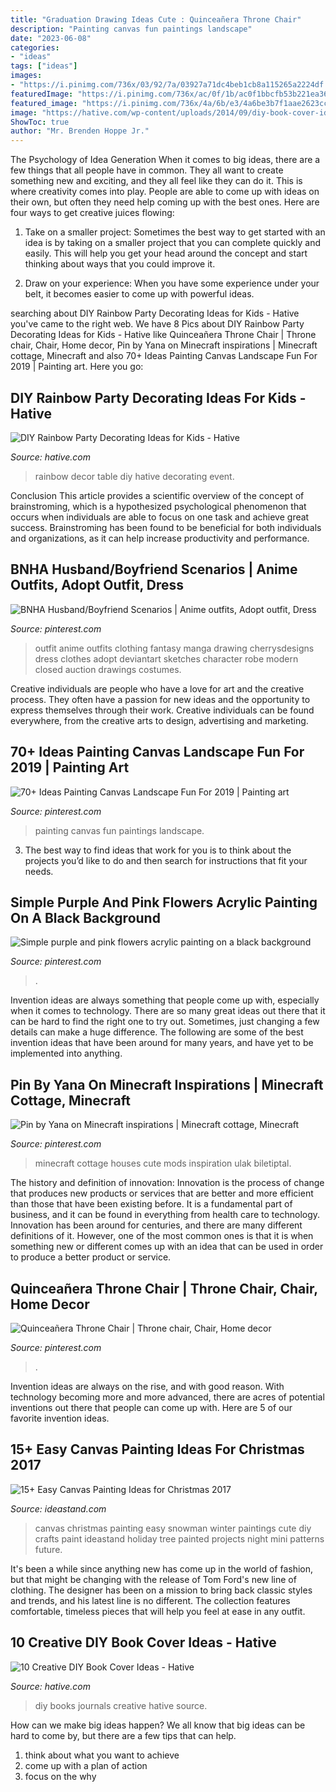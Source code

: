 ```yaml
---
title: "Graduation Drawing Ideas Cute : Quinceañera Throne Chair"
description: "Painting canvas fun paintings landscape"
date: "2023-06-08"
categories:
- "ideas"
tags: ["ideas"]
images:
- "https://i.pinimg.com/736x/03/92/7a/03927a71dc4beb1cb8a115265a2224df.jpg"
featuredImage: "https://i.pinimg.com/736x/ac/0f/1b/ac0f1bbcfb53b221ea36148e55740256.jpg"
featured_image: "https://i.pinimg.com/736x/4a/6b/e3/4a6be3b7f1aae2623ccc2f2d4f343358.jpg"
image: "https://hative.com/wp-content/uploads/2014/09/diy-book-cover-ideas/4-old-books-make-great-journals.jpg"
ShowToc: true
author: "Mr. Brenden Hoppe Jr."
---
```



The Psychology of Idea Generation
When it comes to big ideas, there are a few things that all people have in common. They all want to create something new and exciting, and they all feel like they can do it. This is where creativity comes into play. People are able to come up with ideas on their own, but often they need help coming up with the best ones. Here are four ways to get creative juices flowing:
1. Take on a smaller project: Sometimes the best way to get started with an idea is by taking on a smaller project that you can complete quickly and easily. This will help you get your head around the concept and start thinking about ways that you could improve it.

2. Draw on your experience: When you have some experience under your belt, it becomes easier to come up with powerful ideas.

	

		
searching about DIY Rainbow Party Decorating Ideas for Kids - Hative you've came to the right web. We have 8 Pics about DIY Rainbow Party Decorating Ideas for Kids - Hative like Quinceañera Throne Chair | Throne chair, Chair, Home decor, Pin by Yana on Minecraft inspirations | Minecraft cottage, Minecraft and also 70+ Ideas Painting Canvas Landscape Fun For 2019 | Painting art. Here you go:
		
    
## DIY Rainbow Party Decorating Ideas For Kids - Hative

<img loading=lazy src="https://hative.com/wp-content/uploads/2014/11/diy-rainbow-party-decorating-ideas/5-rainbow-table-decor.jpg" onerror="this.onerror=null;this.src='https://tse1.mm.bing.net/th?id=OIP.nMuxdESfSZj1uaUReL2v-AHaLI&amp;pid=15.1';" alt="DIY Rainbow Party Decorating Ideas for Kids - Hative">

_Source: hative.com_

>rainbow decor table diy hative decorating event. 

	

Conclusion
This article provides a scientific overview of the concept of brainstroming, which is a hypothesized psychological phenomenon that occurs when individuals are able to focus on one task and achieve great success. Brainstroming has been found to be beneficial for both individuals and organizations, as it can help increase productivity and performance.

    
## BNHA Husband/Boyfriend Scenarios | Anime Outfits, Adopt Outfit, Dress

<img loading=lazy src="https://i.pinimg.com/736x/03/92/7a/03927a71dc4beb1cb8a115265a2224df.jpg" onerror="this.onerror=null;this.src='https://tse4.mm.bing.net/th?id=OIP.p5hoy9zo6JhasQ6iX_9DBgHaNL&amp;pid=15.1';" alt="BNHA Husband/Boyfriend Scenarios | Anime outfits, Adopt outfit, Dress">

_Source: pinterest.com_

>outfit anime outfits clothing fantasy manga drawing cherrysdesigns dress clothes adopt deviantart sketches character robe modern closed auction drawings costumes. 

	

Creative individuals are people who have a love for art and the creative process. They often have a passion for new ideas and the opportunity to express themselves through their work. Creative individuals can be found everywhere, from the creative arts to design, advertising and marketing.

    
## 70+ Ideas Painting Canvas Landscape Fun For 2019 | Painting Art

<img loading=lazy src="https://i.pinimg.com/736x/55/d0/6d/55d06dfa3a4eef626b45b5939b3708ec.jpg" onerror="this.onerror=null;this.src='https://tse3.mm.bing.net/th?id=OIP.gq4WBDOwZ2R9TfWHPkp10QAAAA&amp;pid=15.1';" alt="70+ Ideas Painting Canvas Landscape Fun For 2019 | Painting art">

_Source: pinterest.com_

>painting canvas fun paintings landscape. 

	

3. The best way to find ideas that work for you is to think about the projects you’d like to do and then search for instructions that fit your needs.

    
## Simple Purple And Pink Flowers Acrylic Painting On A Black Background

<img loading=lazy src="https://i.pinimg.com/736x/4a/6b/e3/4a6be3b7f1aae2623ccc2f2d4f343358.jpg" onerror="this.onerror=null;this.src='https://tse4.mm.bing.net/th?id=OIP.CGG4p0HxH_e_P-cukvtdhQHaJ8&amp;pid=15.1';" alt="Simple purple and pink flowers acrylic painting on a black background">

_Source: pinterest.com_

>. 

	

Invention ideas are always something that people come up with, especially when it comes to technology. There are so many great ideas out there that it can be hard to find the right one to try out. Sometimes, just changing a few details can make a huge difference. The following are some of the best invention ideas that have been around for many years, and have yet to be implemented into anything.

    
## Pin By Yana On Minecraft Inspirations | Minecraft Cottage, Minecraft

<img loading=lazy src="https://i.pinimg.com/736x/98/27/2d/98272d7b43dda96fb6d975d373ec9446.jpg" onerror="this.onerror=null;this.src='https://tse3.mm.bing.net/th?id=OIP.BnwDdoLN9ynbJOz3hD0IdwHaKb&amp;pid=15.1';" alt="Pin by Yana on Minecraft inspirations | Minecraft cottage, Minecraft">

_Source: pinterest.com_

>minecraft cottage houses cute mods inspiration ulak biletiptal. 

	

The history and definition of innovation:
Innovation is the process of change that produces new products or services that are better and more efficient than those that have been existing before. It is a fundamental part of business, and it can be found in everything from health care to technology. Innovation has been around for centuries, and there are many different definitions of it. However, one of the most common ones is that it is when something new or different comes up with an idea that can be used in order to produce a better product or service.

    
## Quinceañera Throne Chair | Throne Chair, Chair, Home Decor

<img loading=lazy src="https://i.pinimg.com/736x/ac/0f/1b/ac0f1bbcfb53b221ea36148e55740256.jpg" onerror="this.onerror=null;this.src='https://tse3.mm.bing.net/th?id=OIP.asuF1az9Qi6DRIk_bmtigwHaNK&amp;pid=15.1';" alt="Quinceañera Throne Chair | Throne chair, Chair, Home decor">

_Source: pinterest.com_

>. 

	

Invention ideas are always on the rise, and with good reason. With technology becoming more and more advanced, there are acres of potential inventions out there that people can come up with. Here are 5 of our favorite invention ideas.

    
## 15+ Easy Canvas Painting Ideas For Christmas 2017

<img loading=lazy src="http://ideastand.com/wp-content/uploads/2016/10/canvas-paintings/7-canvas-paintings-for-christmas.jpg" onerror="this.onerror=null;this.src='https://tse4.mm.bing.net/th?id=OIP.014YoQQdr6UOKXLPz16hLgHaNq&amp;pid=15.1';" alt="15+ Easy Canvas Painting Ideas for Christmas 2017">

_Source: ideastand.com_

>canvas christmas painting easy snowman winter paintings cute diy crafts paint ideastand holiday tree painted projects night mini patterns future. 

	

It's been a while since anything new has come up in the world of fashion, but that might be changing with the release of Tom Ford's new line of clothing. The designer has been on a mission to bring back classic styles and trends, and his latest line is no different. The collection features comfortable, timeless pieces that will help you feel at ease in any outfit.

    
## 10 Creative DIY Book Cover Ideas - Hative

<img loading=lazy src="https://hative.com/wp-content/uploads/2014/09/diy-book-cover-ideas/4-old-books-make-great-journals.jpg" onerror="this.onerror=null;this.src='https://tse3.mm.bing.net/th?id=OIP.eWOE_esJZnOiewwDMmULugHaJ4&amp;pid=15.1';" alt="10 Creative DIY Book Cover Ideas - Hative">

_Source: hative.com_

>diy books journals creative hative source. 

	

How can we make big ideas happen?
We all know that big ideas can be hard to come by, but there are a few tips that can help. 
1. think about what you want to achieve 
2. come up with a plan of action 
3. focus on the why 

